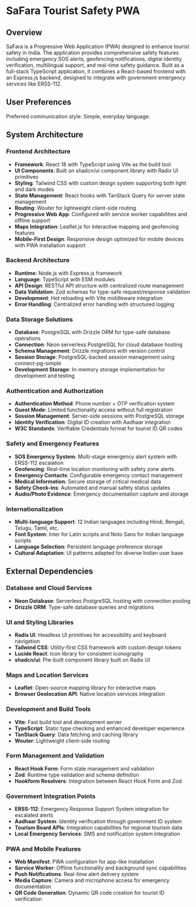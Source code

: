 # SaFara Tourist Safety PWA

## Overview

SaFara is a Progressive Web Application (PWA) designed to enhance tourist safety in India. The application provides comprehensive safety features including emergency SOS alerts, geofencing notifications, digital identity verification, multilingual support, and real-time safety guidance. Built as a full-stack TypeScript application, it combines a React-based frontend with an Express.js backend, designed to integrate with government emergency services like ERSS-112.

## User Preferences

Preferred communication style: Simple, everyday language.

## System Architecture

### Frontend Architecture
- **Framework**: React 18 with TypeScript using Vite as the build tool
- **UI Components**: Built on shadcn/ui component library with Radix UI primitives
- **Styling**: Tailwind CSS with custom design system supporting both light and dark modes
- **State Management**: React hooks with TanStack Query for server state management
- **Routing**: Wouter for lightweight client-side routing
- **Progressive Web App**: Configured with service worker capabilities and offline support
- **Maps Integration**: Leaflet.js for interactive mapping and geofencing features
- **Mobile-First Design**: Responsive design optimized for mobile devices with PWA installation support

### Backend Architecture
- **Runtime**: Node.js with Express.js framework
- **Language**: TypeScript with ESM modules
- **API Design**: RESTful API structure with centralized route management
- **Data Validation**: Zod schemas for type-safe request/response validation
- **Development**: Hot reloading with Vite middleware integration
- **Error Handling**: Centralized error handling with structured logging

### Data Storage Solutions
- **Database**: PostgreSQL with Drizzle ORM for type-safe database operations
- **Connection**: Neon serverless PostgreSQL for cloud database hosting
- **Schema Management**: Drizzle migrations with version control
- **Session Storage**: PostgreSQL-backed session management using connect-pg-simple
- **Development Storage**: In-memory storage implementation for development and testing

### Authentication and Authorization
- **Authentication Method**: Phone number + OTP verification system
- **Guest Mode**: Limited functionality access without full registration
- **Session Management**: Server-side sessions with PostgreSQL storage
- **Identity Verification**: Digital ID creation with Aadhaar integration
- **W3C Standards**: Verifiable Credentials format for tourist ID QR codes

### Safety and Emergency Features
- **SOS Emergency System**: Multi-stage emergency alert system with ERSS-112 escalation
- **Geofencing**: Real-time location monitoring with safety zone alerts
- **Emergency Contacts**: Configurable emergency contact management
- **Medical Information**: Secure storage of critical medical data
- **Safety Check-ins**: Automated and manual safety status updates
- **Audio/Photo Evidence**: Emergency documentation capture and storage

### Internationalization
- **Multi-language Support**: 12 Indian languages including Hindi, Bengali, Telugu, Tamil, etc.
- **Font System**: Inter for Latin scripts and Noto Sans for Indian language scripts
- **Language Selection**: Persistent language preference storage
- **Cultural Adaptation**: UI patterns adapted for diverse Indian user base

## External Dependencies

### Database and Cloud Services
- **Neon Database**: Serverless PostgreSQL hosting with connection pooling
- **Drizzle ORM**: Type-safe database queries and migrations

### UI and Styling Libraries
- **Radix UI**: Headless UI primitives for accessibility and keyboard navigation
- **Tailwind CSS**: Utility-first CSS framework with custom design tokens
- **Lucide React**: Icon library for consistent iconography
- **shadcn/ui**: Pre-built component library built on Radix UI

### Maps and Location Services
- **Leaflet**: Open-source mapping library for interactive maps
- **Browser Geolocation API**: Native location services integration

### Development and Build Tools
- **Vite**: Fast build tool and development server
- **TypeScript**: Static type checking and enhanced developer experience
- **TanStack Query**: Data fetching and caching library
- **Wouter**: Lightweight client-side routing

### Form Management and Validation
- **React Hook Form**: Form state management and validation
- **Zod**: Runtime type validation and schema definition
- **Hookform Resolvers**: Integration between React Hook Form and Zod

### Government Integration Points
- **ERSS-112**: Emergency Response Support System integration for escalated alerts
- **Aadhaar System**: Identity verification through government ID system
- **Tourism Board APIs**: Integration capabilities for regional tourism data
- **Local Emergency Services**: SMS and notification system integration

### PWA and Mobile Features
- **Web Manifest**: PWA configuration for app-like installation
- **Service Worker**: Offline functionality and background sync capabilities
- **Push Notifications**: Real-time alert delivery system
- **Media Capture**: Camera and microphone access for emergency documentation
- **QR Code Generation**: Dynamic QR code creation for tourist ID verification